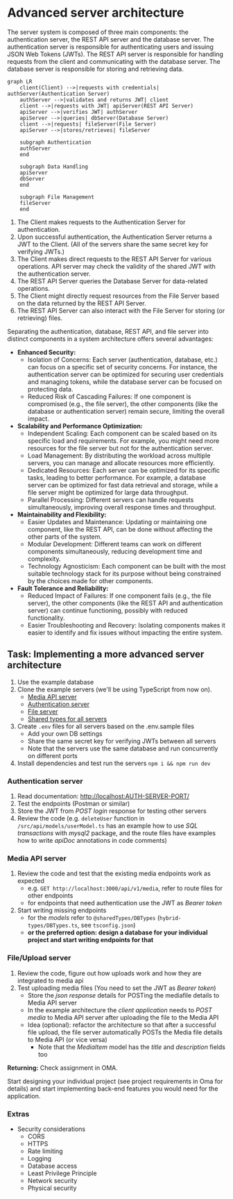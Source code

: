 # Advanced server architecture

The server system is composed of three main components: the authentication server, the REST API server and the database server. The authentication server is responsible for authenticating users and issuing JSON Web Tokens (JWTs). The REST API server is responsible for handling requests from the client and communicating with the database server. The database server is responsible for storing and retrieving data.

```mermaid
graph LR
    client(Client) -->|requests with credentials| authServer(Authentication Server)
    authServer -->|validates and returns JWT| client
    client -->|requests with JWT| apiServer(REST API Server)
    apiServer -->|verifies JWT| authServer
    apiServer -->|queries| dbServer(Database Server)
    client -->|requests| fileServer(File Server)
    apiServer -->|stores/retrieves| fileServer

    subgraph Authentication
    authServer
    end

    subgraph Data Handling
    apiServer
    dbServer
    end

    subgraph File Management
    fileServer
    end
```

1. The Client makes requests to the Authentication Server for authentication.
1. Upon successful authentication, the Authentication Server returns a JWT to the Client. (All of the servers share the same secret key for verifying JWTs.)
1. The Client makes direct requests to the REST API Server for various operations. API server may check the validity of the shared JWT with the authentication server. 
1. The REST API Server queries the Database Server for data-related operations.
1. The Client might directly request resources from the File Server based on the data returned by the REST API Server.
1. The REST API Server can also interact with the File Server for storing (or retrieving) files.

Separating the authentication, database, REST API, and file server into distinct components in a system architecture offers several advantages:

- **Enhanced Security:**
  - Isolation of Concerns: Each server (authentication, database, etc.) can focus on a specific set of security concerns. For instance, the authentication server can be optimized for securing user credentials and managing tokens, while the database server can be focused on protecting data.
  - Reduced Risk of Cascading Failures: If one component is compromised (e.g., the file server), the other components (like the database or authentication server) remain secure, limiting the overall impact.
- **Scalability and Performance Optimization:**
  - Independent Scaling: Each component can be scaled based on its specific load and requirements. For example, you might need more resources for the file server but not for the authentication server.
  - Load Management: By distributing the workload across multiple servers, you can manage and allocate resources more efficiently.
  - Dedicated Resources: Each server can be optimized for its specific tasks, leading to better performance. For example, a database server can be optimized for fast data retrieval and storage, while a file server might be optimized for large data throughput.
  - Parallel Processing: Different servers can handle requests simultaneously, improving overall response times and throughput.
- **Maintainability and Flexibility:**
  - Easier Updates and Maintenance: Updating or maintaining one component, like the REST API, can be done without affecting the other parts of the system.
  - Modular Development: Different teams can work on different components simultaneously, reducing development time and complexity.
  - Technology Agnosticism: Each component can be built with the most suitable technology stack for its purpose without being constrained by the choices made for other components.
- **Fault Tolerance and Reliability:**
  - Reduced Impact of Failures: If one component fails (e.g., the file server), the other components (like the REST API and authentication server) can continue functioning, possibly with reduced functionality.
  - Easier Troubleshooting and Recovery: Isolating components makes it easier to identify and fix issues without impacting the entire system.

## Task: Implementing a more advanced server architecture

1. Use the example database
1. Clone the example servers (we'll be using TypeScript from now on).
    - [Media API server](https://github.com/ilkkamtk/hybrid-media-api)
    - [Authentication server](https://github.com/ilkkamtk/hybrid-auth-server)
    - [File server](https://github.com/ilkkamtk/hybrid-upload-server)
    - [Shared types for all servers](https://github.com/ilkkamtk/hybrid-types)
1. Create `.env` files for all servers based on the .env.sample files
    - Add your own DB settings
    - Share the same secret key for verifying JWTs between all servers
    - Note that the servers use the same database and run concurrently on different ports
1. Install dependencies and test run the servers `npm i && npm run dev`

### Authentication server

1. Read documentation: <http://localhost:AUTH-SERVER-PORT/>
1. Test the endpoints (Postman or similar)
1. Store the JWT from _POST login_ response for testing other servers
1. Review the code (e.g. `deleteUser` function in `/src/api/models/userModel.ts` has an example how to use _SQL transactions_ with _mysql2_ package, and the route files have examples how to write _apiDoc_ annotations in code comments)

### Media API server

1. Review the code and test that the existing media endpoints work as expected
   - e.g. `GET http://localhost:3000/api/v1/media`, refer to route files for other endpoints
   - for endpoints that need authentication use the JWT as _Bearer token_
1. Start writing missing endpoints
   - for the _models_ refer to `@sharedTypes/DBTypes` (`hybrid-types/DBTypes.ts`, see `tsconfig.json`)
   - **or the preferred option: design a database for your individual project and start writing endpoints for that**

### File/Upload server

1. Review the code, figure out how uploads work and how they are integrated to media api
1. Test uploading media files (You need to set the JWT as _Bearer token_)
   - Store the _json response_ details for POSTing the mediafile details to Media API server
   - In the example architecture the _client application_ needs to _POST media_ to Media API server after uploading the file to the Media API
   - Idea (optional): refactor the architecture so that after a successful file upload, the file server automatically POSTs the Media file details to Media API (or vice versa)
     - Note that the _MediaItem_ model has the _title_ and _description_ fields too 

**Returning:** Check assignment in OMA.

Start designing your individual project (see project requirements in Oma for details) and start implementing back-end features you would need for the application.

### Extras

- Security considerations
   - CORS
   - HTTPS
   - Rate limiting
   - Logging
   - Database access
   - Least Privilege Principle
   - Network security
   - Physical security
